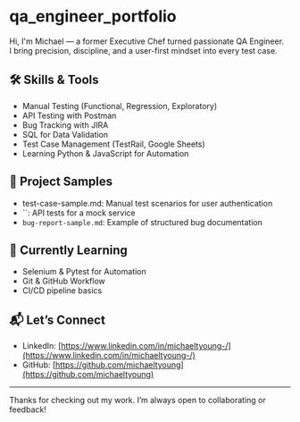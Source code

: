 # qa_engineer_portfolio
Hi, I'm Michael — a former Executive Chef turned passionate QA Engineer.  
I bring precision, discipline, and a user-first mindset into every test case.

## 🛠️ Skills & Tools
- Manual Testing (Functional, Regression, Exploratory)
- API Testing with Postman
- Bug Tracking with JIRA
- SQL for Data Validation
- Test Case Management (TestRail, Google Sheets)
- Learning Python & JavaScript for Automation

## 📁 Project Samples
- test-case-sample.md: Manual test scenarios for user authentication
- ``: API tests for a mock service
- `bug-report-sample.md`: Example of structured bug documentation

## 🧠 Currently Learning
- Selenium & Pytest for Automation
- Git & GitHub Workflow
- CI/CD pipeline basics

## 📬 Let’s Connect
- LinkedIn: [https://www.linkedin.com/in/michaeltyoung-/](https://www.linkedin.com/in/michaeltyoung-/)
- GitHub: [https://github.com/michaeltyoung](https://github.com/michaeltyoung)

---

Thanks for checking out my work. I’m always open to collaborating or feedback!
